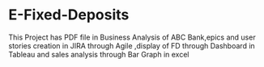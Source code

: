 # E-Fixed-Deposits
This Project has PDF file in Business Analysis of ABC Bank,epics and user stories creation in JIRA through Agile ,display of FD through Dashboard in Tableau and sales analysis through Bar Graph in excel

